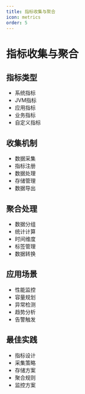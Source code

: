 ```yaml
---
title: 指标收集与聚合
icon: metrics
order: 5
---
```


# 指标收集与聚合

## 指标类型
- 系统指标
- JVM指标
- 应用指标
- 业务指标
- 自定义指标

## 收集机制
- 数据采集
- 指标注册
- 数据处理
- 存储管理
- 数据导出

## 聚合处理
- 数据分组
- 统计计算
- 时间维度
- 标签管理
- 数据转换

## 应用场景
- 性能监控
- 容量规划
- 异常检测
- 趋势分析
- 告警触发

## 最佳实践
- 指标设计
- 采集策略
- 存储方案
- 聚合规则
- 监控方案
